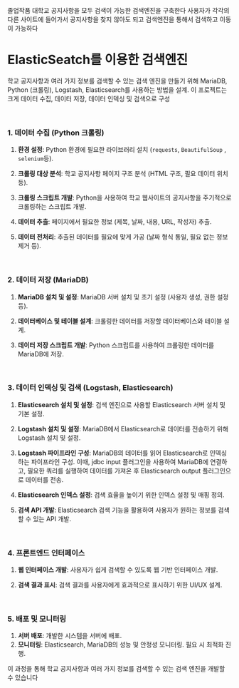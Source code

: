 졸업작품 대학교 공지사항을 모두 검색이 가능한 검색엔진을 구축한다 사용자가 각각의 다른 사이트에 들어가서 공지사항을 찾지 않아도 되고 검색엔진을 통해서 검색하고 이동이 가능하다 
&nbsp;

# ElasticSeatch를 이용한 검색엔진

학교 공지사항과 여러 가지 정보를 검색할 수 있는 검색 엔진을 만들기 위해 MariaDB, Python (크롤링), Logstash, Elasticsearch를 사용하는 방법을 설계. 이 프로젝트는 크게 데이터 수집, 데이터 저장, 데이터 인덱싱 및 검색으로 구성

&nbsp;

### 1. 데이터 수집 (Python 크롤링)

1. **환경 설정**: Python 환경에 필요한 라이브러리 설치 (`requests`, `BeautifulSoup` , `selenium`등).

2. **크롤링 대상 분석**: 학교 공지사항 페이지 구조 분석 (HTML 구조, 필요 데이터 위치 등).

3. **크롤링 스크립트 개발**: Python을 사용하여 학교 웹사이트의 공지사항을 주기적으로 크롤링하는 스크립트 개발.

4. **데이터 추출**: 페이지에서 필요한 정보 (제목, 날짜, 내용, URL, 작성자) 추출.

5. **데이터 전처리**: 추출된 데이터를 필요에 맞게 가공 (날짜 형식 통일, 필요 없는 정보 제거 등).

   &nbsp;

### 2. 데이터 저장 (MariaDB)

1. **MariaDB 설치 및 설정**: MariaDB 서버 설치 및 초기 설정 (사용자 생성, 권한 설정 등).

2. **데이터베이스 및 테이블 설계**: 크롤링한 데이터를 저장할 데이터베이스와 테이블 설계.

3. **데이터 저장 스크립트 개발**: Python 스크립트를 사용하여 크롤링한 데이터를 MariaDB에 저장.

   &nbsp;

### 3. 데이터 인덱싱 및 검색 (Logstash, Elasticsearch)

1. **Elasticsearch 설치 및 설정**: 검색 엔진으로 사용할 Elasticsearch 서버 설치 및 기본 설정.

2. **Logstash 설치 및 설정**: MariaDB에서 Elasticsearch로 데이터를 전송하기 위해 Logstash 설치 및 설정.

3. **Logstash 파이프라인 구성**: MariaDB의 데이터를 읽어 Elasticsearch로 인덱싱하는 파이프라인 구성. 이때, jdbc input 플러그인을 사용하여 MariaDB에 연결하고, 필요한 쿼리를 실행하여 데이터를 가져온 후 Elasticsearch output 플러그인으로 데이터를 전송.

4. **Elasticsearch 인덱스 설정**: 검색 효율을 높이기 위한 인덱스 설정 및 매핑 정의.

5. **검색 API 개발**: Elasticsearch 검색 기능을 활용하여 사용자가 원하는 정보를 검색할 수 있는 API 개발.

   &nbsp;

### 4. 프론트엔드 인터페이스

1. **웹 인터페이스 개발**: 사용자가 쉽게 검색할 수 있도록 웹 기반 인터페이스 개발.

2. **검색 결과 표시**: 검색 결과를 사용자에게 효과적으로 표시하기 위한 UI/UX 설계.

   &nbsp;

### 5. 배포 및 모니터링

1. **서버 배포**: 개발한 시스템을 서버에 배포.
2. **모니터링**: Elasticsearch, MariaDB의 성능 및 안정성 모니터링. 필요 시 최적화 진행.

이 과정을 통해 학교 공지사항과 여러 가지 정보를 검색할 수 있는 검색 엔진을 개발할 수 있습니다

